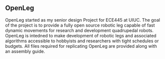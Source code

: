 ## Open**Leg**

OpenLeg started as my senior design Project for ECE445 at UIUC. The goal of the project is to provide a fully open source robotic leg capable of fast dynamic movements for research and development quadrupedal robots. OpenLeg is intedned to make development of robotic legs and associated algorithms accessible to hobbyists and researchers with tight schedules or budgets. All files required for replicating OpenLeg are provided along with an assembly guide. 
